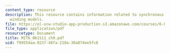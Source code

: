 ```yaml
---
content_type: resource
description: This resource contains information related to synchronous machine and
  winding models.
file: https://ol-ocw-studio-app-production.s3.amazonaws.com/courses/6-061-introduction-to-electric-power-systems-spring-2011/f99554aa923748fa210a30a874ee5fc8_MIT6_061S11_ch9.pdf
file_type: application/pdf
resourcetype: Document
title: MIT6_061S11_ch9.pdf
uid: f99554aa-9237-48fa-210a-30a874ee5fc8
---
```

